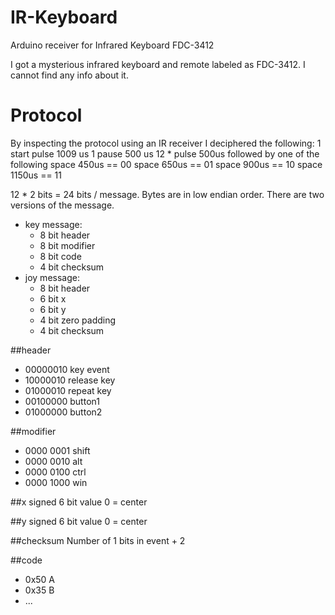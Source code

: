 # IR-Keyboard
Arduino receiver for Infrared Keyboard FDC-3412

I got a mysterious infrared keyboard and remote labeled as FDC-3412.
I cannot find any info about it.

# Protocol
By inspecting the protocol using an IR receiver I deciphered the following:
1 start pulse 1009 us
1 pause 500 us
12 * 
  pulse 500us followed by one of the following
    space 450us == 00
    space 650us == 01
    space 900us == 10
    space 1150us == 11

12 * 2 bits = 24 bits / message.
Bytes are in low endian order.
There are two versions of the message.
* key message:
  * 8 bit header
  * 8 bit modifier
  * 8 bit code
  * 4 bit checksum
* joy message:
  * 8 bit header
  * 6 bit x
  * 6 bit y
  * 4 bit zero padding
  * 4 bit checksum
 
##header
* 00000010 key event 
* 10000010 release key
* 01000010 repeat key
* 00100000 button1
* 01000000 button2
 
##modifier
* 0000 0001 shift
* 0000 0010 alt
* 0000 0100 ctrl
* 0000 1000 win

##x
signed 6 bit value
0 = center

##y
signed 6 bit value
0 = center

##checksum
Number of 1 bits in event + 2

##code
* 0x50 A
* 0x35 B
* ...
